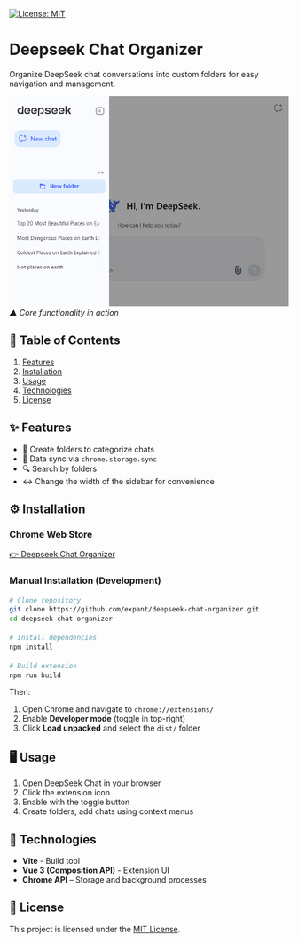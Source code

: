 [![License: MIT](https://img.shields.io/badge/License-MIT-blue.svg)](https://opensource.org/licenses/MIT)

# Deepseek Chat Organizer

Organize DeepSeek chat conversations into custom folders for easy navigation and management.

![Demo](docs/demo.gif)<br>
*▲ Core functionality in action*  

## 📖 Table of Contents

1. [Features](#-features)
2. [Installation](#-installation)
3. [Usage](#-usage)
4. [Technologies](#-technologies)
5. [License](#-license)

## ✨ Features

- 📂 Create folders to categorize chats
- 🔄 Data sync via `chrome.storage.sync`
- 🔍 Search by folders
- ↔️ Change the width of the sidebar for convenience

## ⚙️ Installation

### Chrome Web Store

[👉 Deepseek Chat Organizer](https://chromewebstore.google.com/detail/deepseek-chat-organizer/ajbfmjhmdhjoekmecolhelofdefepkdn?authuser=0&hl=ru)

### Manual Installation (Development)

```bash
# Clone repository
git clone https://github.com/expant/deepseek-chat-organizer.git
cd deepseek-chat-organizer

# Install dependencies
npm install

# Build extension
npm run build
```

Then:

1. Open Chrome and navigate to `chrome://extensions/`
2. Enable **Developer mode** (toggle in top-right)
3. Click **Load unpacked** and select the `dist/` folder

## 🖥️ Usage

1. Open DeepSeek Chat in your browser
2. Click the extension icon
3. Enable with the toggle button
4. Create folders, add chats using context menus

## 🔧 Technologies

- **Vite** - Build tool
- **Vue 3 (Composition API)** - Extension UI
- **Chrome API** – Storage and background processes

## 📜 License

This project is licensed under the [MIT License](LICENSE).
